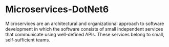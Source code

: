 # Microservices-DotNet6
Microservices are an architectural and organizational approach to software development in which the software consists of small independent services that communicate using well-defined APIs. These services belong to small, self-sufficient teams.
